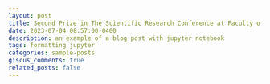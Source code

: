 ```yaml
---
layout: post
title: Second Prize in The Scientific Research Conference at Faculty of Information Technology UET (2021)
date: 2023-07-04 08:57:00-0400
description: an example of a blog post with jupyter notebook
tags: formatting jupyter
categories: sample-posts
giscus_comments: true
related_posts: false
---
```

